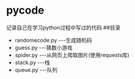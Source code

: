 # pycode
记录自己在学习python过程中写过的代码
##目录
- randomecode.py  ---生成随机码
- guess.py        ---猜数小游戏
- spider.py       ---从网页上爬取图片(使用requests库)
- stack.py        ---栈
- queue.py        ---队列


